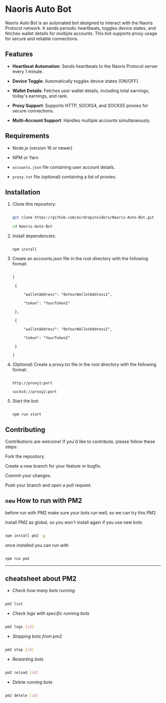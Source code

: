 # Naoris Auto Bot



Naoris Auto Bot is an automated bot designed to interact with the Naoris Protocol network. It sends periodic heartbeats, toggles device states, and fetches wallet details for multiple accounts. This bot supports proxy usage for secure and reliable connections.



## Features



- **Heartbeat Automation**: Sends heartbeats to the Naoris Protocol server every 1 minute.

- **Device Toggle**: Automatically toggles device states (ON/OFF).

- **Wallet Details**: Fetches user wallet details, including total earnings, today's earnings, and rank.

- **Proxy Support**: Supports HTTP, SOCKS4, and SOCKS5 proxies for secure connections.

- **Multi-Account Support**: Handles multiple accounts simultaneously.



## Requirements



- Node.js (version 16 or newer)

- NPM or Yarn

- `accounts.json` file containing user account details.

- `proxy.txt` file (optional) containing a list of proxies.



## Installation



1. Clone this repository:

   ```bash

   git clone https://github.com/airdropinsiders/Naoris-Auto-Bot.git

   cd Naoris-Auto-Bot

   ```

2. Install dependencies:

   ```

   npm install

   ```

3. Create an accounts.json file in the root directory with the following format:

   ```

   [

    {

        "walletAddress": "0xYourWalletAddress1",

        "token": "YourToken1"

    },

    {

        "walletAddress": "0xYourWalletAddress2",

        "token": "YourToken2"

    }

   ]

   ```

4. (Optional) Create a proxy.txt file in the root directory with the following format:

   ```

   http://proxy1:port

   socks5://proxy2:port

   ```

5. Start the bot:

   ```

   npm run start

   ```



## Contributing

Contributions are welcome! If you'd like to contribute, please follow these steps:



Fork the repository.



Create a new branch for your feature or bugfix.



Commit your changes.



Push your branch and open a pull request.







## `new` How to run with PM2

before run with PM2 make sure your bots run well, so we can try this PM2



install PM2 as global, so you won't install again if you use new bots

```bash

npm install pm2 -g

```



once installed you can run with

```bash

npm run pm2

```





<hr>



## __cheatsheet about PM2__



- *Check how many bots running*

```bash

pm2 list

```

- *Check logs with specific running bots*

```bash

pm2 logs [id]

```

- *Stopping bots from pm2*

```bash

pm2 stop [id]

```

- *Restarting bots*

```bash

pm2 reload [id]

```

- *Delete running bots*

```bash

pm2 detele [id]

```

